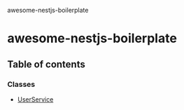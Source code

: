 awesome-nestjs-boilerplate

# awesome-nestjs-boilerplate

## Table of contents

### Classes

- [UserService](classes/UserService.md)
